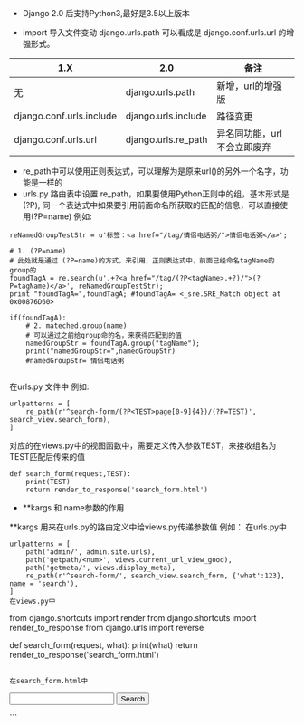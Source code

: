 * Django 2.0 后支持Python3,最好是3.5以上版本

* import 导入文件变动
django.urls.path 可以看成是 django.conf.urls.url 的增强形式。


1.X | 2.0 | 备注
------------ | ------------- | -------------
无 | django.urls.path | 新增，url的增强版
django.conf.urls.include | django.urls.include | 路径变更
django.conf.urls.url | django.urls.re_path | 异名同功能，url不会立即废弃


* re_path中可以使用正则表达式，可以理解为是原来url()的另外一个名字，功能是一样的
* urls.py 路由表中设置 re_path，如果要使用Python正则中的组，基本形式是(?P<name>),
  同一个表达式中如果要引用前面命名所获取的匹配的信息，可以直接使用(?P=name)
例如:
```
reNamedGroupTestStr = u'标签：<a href="/tag/情侣电话粥/">情侣电话粥</a>';
 
# 1. (?P=name)
# 此处就是通过 (?P=name)的方式，来引用，正则表达式中，前面已经命名tagName的group的
foundTagA = re.search(u'.+?<a href="/tag/(?P<tagName>.+?)/">(?P=tagName)</a>', reNamedGroupTestStr);
print "foundTagA=",foundTagA; #foundTagA= <_sre.SRE_Match object at 0x00876D60>
 
if(foundTagA):
    # 2. mateched.group(name)
    # 可以通过之前给group命的名，来获得匹配到的值
    namedGroupStr = foundTagA.group("tagName");
    print("namedGroupStr=",namedGroupStr)
    #namedGroupStr= 情侣电话粥
 
```
在urls.py 文件中
例如:
```
urlpatterns = [
    re_path(r'^search-form/(?P<TEST>page[0-9]{4})/(?P=TEST)', search_view.search_form),
]

```
对应的在views.py中的视图函数中，需要定义传入参数TEST，来接收组名为TEST匹配后传来的值
```
def search_form(request,TEST):
	print(TEST)
	return render_to_response('search_form.html')
```

* **kargs  和 name参数的作用

**kargs 用来在urls.py的路由定义中给views.py传递参数值
例如：
在urls.py中
```
urlpatterns = [
    path('admin/', admin.site.urls),
    path('getpath/<num>', views.current_url_view_good),
    path('getmeta/', views.display_meta),
    re_path(r'^search-form/', search_view.search_form, {'what':123}, name = 'search'),
]
在views.py中
```
from django.shortcuts import render
from django.shortcuts import render_to_response
from django.urls import reverse

def search_form(request, what):
	print(what)
	return render_to_response('search_form.html')
	
```

在search_form.html中

```
<html>
<head>
    <title>Search</title>
</head>
<body>
    <form action="{% url 'search'  %}" method="get">
        <input type="text" name="q">
        <input type="submit" value="Search">
    </form>
</body>
</html>
```
